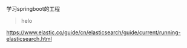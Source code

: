学习springboot的工程

> helo

https://www.elastic.co/guide/cn/elasticsearch/guide/current/running-elasticsearch.html
